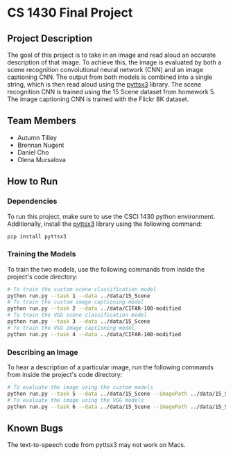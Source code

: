 # CS 1430 Final Project
## Project Description
The goal of this project is to take in an image and read aloud an accurate description of that image. To achieve this, the image is evaluated by both a scene recognition convolutional neural network (CNN) and an image captioning CNN. The output from both models is combined into a single string, which is then read aloud using the [pyttsx3](https://pypi.org/project/pyttsx3/) library. The scene recognition CNN is trained using the 15 Scene dataset from homework 5. The image captioning CNN is trained with the Flickr 8K dataset. 
## Team Members
- Autumn Tilley
- Brennan Nugent
- Daniel Cho
- Olena Mursalova
## How to Run
### Dependencies
To run this project, make sure to use the CSCI 1430 python environment. Additionally, install the [pyttsx3](https://pypi.org/project/pyttsx3/) library using the following command:

```bash
pip install pyttsx3
```
### Training the Models
To train the two models, use the following commands from inside the project's code directory:
```bash
# To train the custom scene classification model
python run.py --task 1 --data ../data/15_Scene
# To train the custom image captioning model
python run.py --task 2 --data ../data/CIFAR-100-modified
# To train the VGG scene classification model
python run.py --task 3 --data ../data/15_Scene
# To train the VGG image captioning model
python run.py --task 4 --data ../data/CIFAR-100-modified
```
### Describing an Image
To hear a description of a particular image, run the following commands from inside the project's code directory:
```bash
# To evaluate the image using the custom models
python run.py --task 5 --data ../data/15_Scene --imagePath ../data/15_Scene/test/Office/image_0001.jpg
# To evaluate the image using the VGG models
python run.py --task 6 --data ../data/15_Scene --imagePath ../data/15_Scene/test/Office/image_0001.jpg
```
## Known Bugs
The text-to-speech code from pyttsx3 may not work on Macs.